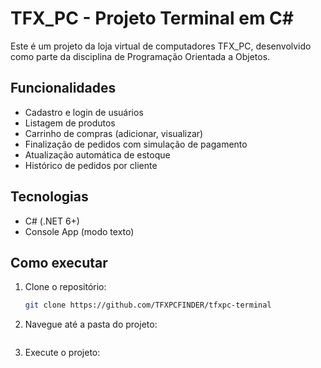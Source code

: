 # TFX_PC - Projeto Terminal em C#

Este é um projeto da loja virtual de computadores TFX_PC, desenvolvido como parte da disciplina de Programação Orientada a Objetos.

## Funcionalidades

- Cadastro e login de usuários
- Listagem de produtos
- Carrinho de compras (adicionar, visualizar)
- Finalização de pedidos com simulação de pagamento
- Atualização automática de estoque
- Histórico de pedidos por cliente

## Tecnologias

- C# (.NET 6+)
- Console App (modo texto)

## Como executar

1. Clone o repositório:
   ```bash
   git clone https://github.com/TFXPCFINDER/tfxpc-terminal

2. Navegue até a pasta do projeto:
   ```cd loja-virtual-terminal
   
3. Execute o projeto:
    ```dotnet run
